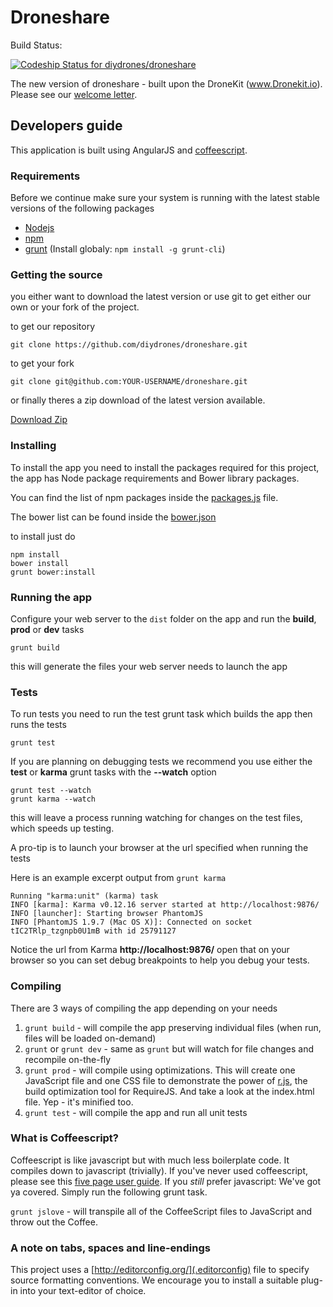 # Droneshare

Build Status:

[![Codeship Status for diydrones/droneshare](https://codeship.io/projects/1d6b0730-e382-0131-36da-0e6774a12e5d/status)](https://codeship.io/projects/25456)

The new version of droneshare - built upon the DroneKit (www.Dronekit.io).  Please see our [welcome letter](WELCOME.md).

## Developers guide

This application is built using AngularJS and [coffeescript](http://coffeescript.org/).


### Requirements

Before we continue make sure your system is running with the latest stable versions of the following packages

- [Nodejs](http://nodejs.org/)
- [npm](https://www.npmjs.org/)
- [grunt](http://gruntjs.com/) (Install globaly: ```npm install -g grunt-cli```)

### Getting the source
you either want to download the latest version or use git to get either our own or your fork of the project.

to get our repository

```
git clone https://github.com/diydrones/droneshare.git
```

to get your fork

```
git clone git@github.com:YOUR-USERNAME/droneshare.git
```

or finally theres a zip download of the latest version available.

[Download Zip](https://github.com/diydrones/droneshare/archive/master.zip)



### Installing

To install the app you need to install the packages required for this project, the app has Node package requirements and Bower library packages.

You can find the list of npm packages inside the [packages.js](https://github.com/diydrones/droneshare/blob/master/package.json) file.

The bower list can be found inside the [bower.json](https://github.com/diydrones/droneshare/blob/master/bower.json)

to install just do

```
npm install
bower install
grunt bower:install
```

### Running the app

Configure your web server to the ```dist``` folder on the app and run the **build**, **prod** or **dev** tasks

```
grunt build
```

this will generate the files your web server needs to launch the app


### Tests

To run tests you need to run the test grunt task which builds the app then runs the tests


```
grunt test
```

If you are planning on debugging tests we recommend you use either the **test** or **karma** grunt tasks with the **--watch** option

```
grunt test --watch
grunt karma --watch

```

this will leave a process running watching for changes on the test files, which speeds up testing.

A pro-tip is to launch your browser at the url specified when running the tests

Here is an example excerpt output from ```grunt karma```

```
Running "karma:unit" (karma) task
INFO [karma]: Karma v0.12.16 server started at http://localhost:9876/
INFO [launcher]: Starting browser PhantomJS
INFO [PhantomJS 1.9.7 (Mac OS X)]: Connected on socket tIC2TRlp_tzgnpb0U1mB with id 25791127
```

Notice the url from Karma **http://localhost:9876/** open that on your browser so you can set debug breakpoints to help you debug your tests.


### Compiling

There are 3 ways of compiling the app depending on your needs

1. `grunt build` - will compile the app preserving individual files (when run, files will be loaded on-demand)
2. `grunt` or `grunt dev` - same as `grunt` but will watch for file changes and recompile on-the-fly
3. `grunt prod` - will compile using optimizations.  This will create one JavaScript file and one CSS file to demonstrate the power of [r.js](http://requirejs.org/docs/optimization.html), the build optimization tool for RequireJS.  And take a look at the index.html file.  Yep - it's minified too.
4. `grunt test` - will compile the app and run all unit tests


### What is Coffeescript?

Coffeescript is like javascript but with much less boilerplate code.  It compiles down to javascript (trivially).  If you've never used coffeescript,
please see this [five page user guide](http://arcturo.github.io/library/coffeescript/).  If you _still_ prefer javascript: We've got ya covered.
Simply run the following grunt task.

`grunt jslove` - will transpile all of the CoffeeScript files to JavaScript and throw out the Coffee.


### A note on tabs, spaces and line-endings

This project uses a [http://editorconfig.org/](.editorconfig) file to specify source formatting conventions.  We encourage you to install a suitable
plug-in into your text-editor of choice.

